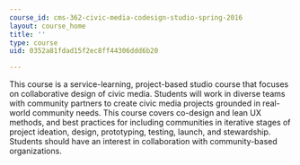 ```yaml
---
course_id: cms-362-civic-media-codesign-studio-spring-2016
layout: course_home
title: ''
type: course
uid: 0352a81fdad15f2ec8ff44306ddd6b20

---
```

This course is a service-learning, project-based studio course that focuses on collaborative design of civic media. Students will work in diverse teams with community partners to create civic media projects grounded in real-world community needs. This course covers co-design and lean UX methods, and best practices for including communities in iterative stages of project ideation, design, prototyping, testing, launch, and stewardship. Students should have an interest in collaboration with community-based organizations.
